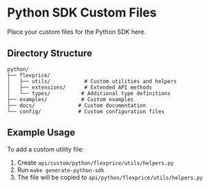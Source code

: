 # Python SDK Custom Files

Place your custom files for the Python SDK here.

## Directory Structure

```
python/
├── flexprice/
│   ├── utils/           # Custom utilities and helpers
│   ├── extensions/      # Extended API methods
│   └── types/          # Additional type definitions
├── examples/           # Custom examples
├── docs/              # Custom documentation
└── config/            # Custom configuration files
```

## Example Usage

To add a custom utility file:

1. Create `api/custom/python/flexprice/utils/helpers.py`
2. Run `make generate-python-sdk`
3. The file will be copied to `api/python/flexprice/utils/helpers.py`
